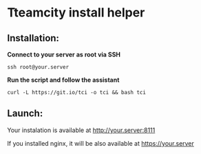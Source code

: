 # Tteamcity install helper

## Installation:

__Connect to your server as root via SSH__

```
ssh root@your.server
```
__Run the script and follow the assistant__

```
curl -L https://git.io/tci -o tci && bash tci
```
## Launch:
Your instalation is available at http://your.server:8111

If you installed nginx, it will be also available at https://your.server
